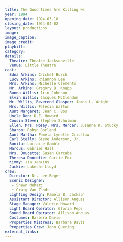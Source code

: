 ```yaml
---
title: The Good Times Are Killing Me
year: 1994
opening_date: 1994-03-18
closing_date: 1994-04-02
layout: productions
image:
image_caption:
image_credit:
playbill: 
category: 
details:
  Theatre: Theatre Jacksonville
  Venue: Little Theatre
cast:
  Edna Arkins: Cricket Burch
  Lucy Arkins: Rhiannon Lee
  Mrs. Arkins: Michelle Clements
  Mr. Arkins: Gregory B. Knapp
  Bonna Willis: Arin Johnson
  Elvin Willis: Jacques McClendon
  Mr. Willis, Reverend Glasper: James L. Wright
  Mrs. Willis: Felecia Walton
  Aunt Margaret: Jean C. Bos
  Uncle Don: D.E. Howard
  Cousin Steve: Stephen Schulman
  Ellen, Mrs. Hosey, Mrs. Mercer: Susanne K. Stucky
  Sharon: Robyn Borland
  Aunt Martha: Pamela Lynette Crichlow
  Earl Stelly: Steve Anderson, Jr.
  Bonita: Lorraine Gamble
  Marcus: Gabriel Hall
  Mrs. Doucette: Susan Carcaba
  Theresa Doucette: Carrie Fox
  Kimmy: Tia Jenkins
  Jackie: Lakesha Lloyd
crew:
  Director: Dr. Lee Beger
  Scenic Designer: 
   - Shawn Meharg
   - Craig Van Zandt
  Lighting Design: Pamela B. Jackson
  Assistant Director: Allison Anguas
  Stage Manager: Valerie Howard
  Light Board Operator: Gloria Pepe
  Sound Board Operator: Allison Anguas
  Costumes: Barbara Davis
  Properties Mistress: Barbara Davis
  Properties Crew: John Quering
external_links:
---
```


